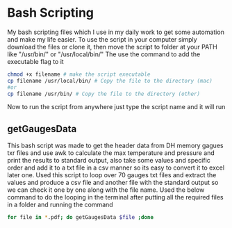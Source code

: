 # Bash Scripting
My bash scripting files which I use in my daily work to get some automation and make my life easier.
To use the script in your computer simply download the files or clone it, then move the script to folder at your PATH like "/usr/bin/" or "/usr/local/bin/"
The use the command to add the executable flag to it
```bash
chmod +x filename # make the script executable
cp filename /usr/local/bin/ # Copy the file to the directory (mac)
#or
cp filename /usr/bin/ # Copy the file to the directory (other)
```
Now to run the script from anywhere just type the script name and it will run 

## getGaugesData
This bash script was made to get the header data from DH memory gagues txr files and use awk to calculate the max temperature and pressure and print the results to standard output, also take some values and specific order and add it to a txt file in a csv manner so its easy to convert it to excel later one.
Used this script to loop over 70 gauges txt files and extract the values and produce a csv file and another file with the standard output so we can check it one by one along with the file name.
Used the below command to do the looping in the terminal after putting all the required files in a folder and running the command

``` bash
for file in *.pdf; do getGaugesData $file ;done
```


